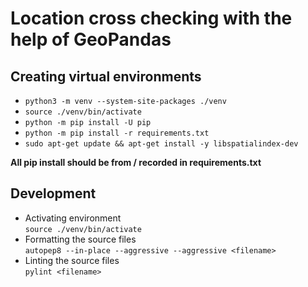 # Location cross checking with the help of GeoPandas

## Creating virtual environments
- `python3 -m venv --system-site-packages ./venv`
- `source ./venv/bin/activate`
- `python -m pip install -U pip`
- `python -m pip install -r requirements.txt`
- `sudo apt-get update && apt-get install -y libspatialindex-dev`

**All pip install should be from / recorded in requirements.txt**
## Development
- Activating environment  
  `source ./venv/bin/activate`
- Formatting the source files  
  `autopep8 --in-place --aggressive --aggressive <filename>`
- Linting the source files  
  `pylint <filename>`